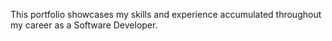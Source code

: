 This portfolio showcases my skills and experience accumulated throughout my career as a Software Developer.
